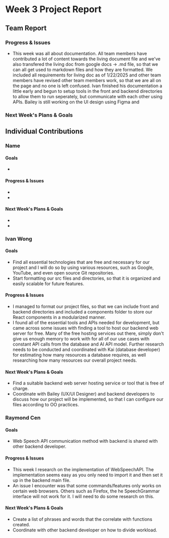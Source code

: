 # Week 3 Project Report
## Team Report
### Progress & Issues
* This week was all about documentation. All team members have contributed a lot of content towards the living document file and we've also transfered the living doc from google docs -> .md file, so that we can all get used to markdown files and how they are formatted. We included all requirements for living doc as of 1/22/2025 and other team members have revised other team members work, so that we are all on the page and no one is left confused. Ivan finished his documentation a little early and begun to setup tools in the front and backend directories to allow them to run seperately, but communicate with each other using APIs. Bailey is still working on the UI design using Figma and 
### Next Week's Plans & Goals

## Individual Contributions

### Name
#### Goals
* 
#### Progress & Issues
* 
* 
#### Next Week's Plans & Goals
* 
* 

### Ivan Wong
#### Goals
* Find all essential technologies that are free and necessary for our project and I will do so by using various resources, such as Google, YouTube, and even open source Git repositories.
* Start formatting our src files and directories, so that it is organized and easily scalable for future features.
#### Progress & Issues
* I managed to format our project files, so that we can include front and backend directories and included a components folder to store our React components in a modularized manner.
* I found all of the essential tools and APIs needed for development, but came across some issues with finding a tool to host our backend web server for free. Many of the free hosting services out there, simply don't give us enough memory to work with for all of our use cases with constant API calls from the database and AI API model. Further research needs to be conducted and coordinated with Kai (database developer) for estimating how many resources a database requires, as well researching how many resources our overall project needs.
#### Next Week's Plans & Goals
* Find a suitable backend web server hosting service or tool that is free of charge.
* Coordinate with Bailey (UX/UI Designer) and backend developers to discuss how our project will be implemented, so that I can configure our files according to OO practices.


### Raymond Cen
#### Goals
* Web Speech API communication method with backend is shared with other backend developer.
#### Progress & Issues
* This week I research on the implementation of WebSpeechAPI. The implementation seems easy as you only need to import it and then set it up in the backend main file.
* An issue I encounter was that some commands/features only works on certain web browsers. Others such as Firefox, the he SpeechGrammar interface will not work for it. I will need to do some research on this.
#### Next Week's Plans & Goals
* Create a list of phrases and words that the correlate with functions created.
* Coordinate with other backend developer on how to divide workload.
